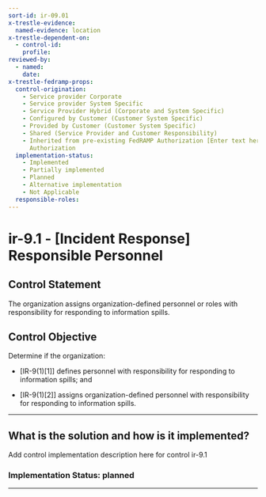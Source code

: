 ```yaml
---
sort-id: ir-09.01
x-trestle-evidence:
  named-evidence: location
x-trestle-dependent-on:
  - control-id:
    profile:
reviewed-by:
  - named:
    date:
x-trestle-fedramp-props:
  control-origination:
    - Service provider Corporate
    - Service provider System Specific
    - Service Provider Hybrid (Corporate and System Specific)
    - Configured by Customer (Customer System Specific)
    - Provided by Customer (Customer System Specific)
    - Shared (Service Provider and Customer Responsibility)
    - Inherited from pre-existing FedRAMP Authorization [Enter text here], Date of
      Authorization
  implementation-status:
    - Implemented
    - Partially implemented
    - Planned
    - Alternative implementation
    - Not Applicable
  responsible-roles:
---
```


# ir-9.1 - \[Incident Response\] Responsible Personnel

## Control Statement

The organization assigns organization-defined personnel or roles with responsibility for responding to information spills.

## Control Objective

Determine if the organization:

- \[IR-9(1)[1]\] defines personnel with responsibility for responding to information spills; and

- \[IR-9(1)[2]\] assigns organization-defined personnel with responsibility for responding to information spills.

______________________________________________________________________

## What is the solution and how is it implemented?

Add control implementation description here for control ir-9.1

### Implementation Status: planned

______________________________________________________________________
